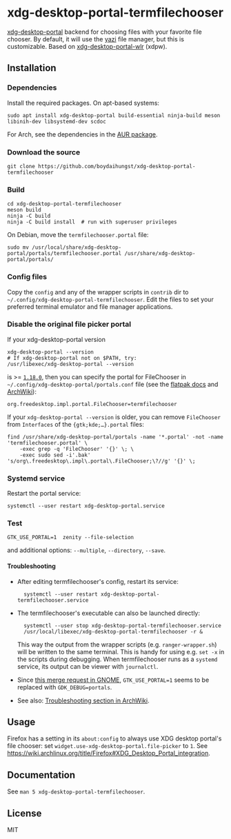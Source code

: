 # xdg-desktop-portal-termfilechooser

[xdg-desktop-portal] backend for choosing files with your favorite file chooser.
By default, it will use the [yazi](https://github.com/sxyazi/yazi) file manager, but this is customizable.
Based on [xdg-desktop-portal-wlr] (xdpw).

## Installation

### Dependencies

Install the required packages. On apt-based systems:

	sudo apt install xdg-desktop-portal build-essential ninja-build meson libinih-dev libsystemd-dev scdoc

For Arch, see the dependencies in the [AUR package](https://aur.archlinux.org/packages/xdg-desktop-portal-termfilechooser-git#pkgdeps).

### Download the source

	git clone https://github.com/boydaihungst/xdg-desktop-portal-termfilechooser

### Build

	cd xdg-desktop-portal-termfilechooser
	meson build
	ninja -C build
	ninja -C build install  # run with superuser privileges

On Debian, move the `termfilechooser.portal` file:

	sudo mv /usr/local/share/xdg-desktop-portal/portals/termfilechooser.portal /usr/share/xdg-desktop-portal/portals/

### Config files

Copy the `config` and any of the wrapper scripts in `contrib` dir to `~/.config/xdg-desktop-portal-termfilechooser`. Edit the files to set your preferred terminal emulator and file manager applications.

### Disable the original file picker portal

If your xdg-desktop-portal version

	xdg-desktop-portal --version
	# If xdg-desktop-portal not on $PATH, try:
	/usr/libexec/xdg-desktop-portal --version

is >= [`1.18.0`](https://github.com/flatpak/xdg-desktop-portal/releases/tag/1.18.0), then you can specify the portal for FileChooser in `~/.config/xdg-desktop-portal/portals.conf` file (see the [flatpak docs](https://flatpak.github.io/xdg-desktop-portal/docs/portals.conf.html) and [ArchWiki](wiki.archlinux.org/title/XDG_Desktop_Portal#Configuration)):

	org.freedesktop.impl.portal.FileChooser=termfilechooser

If your `xdg-desktop-portal --version` is older, you can remove `FileChooser` from `Interfaces` of the `{gtk;kde;…}.portal` files:

	find /usr/share/xdg-desktop-portal/portals -name '*.portal' -not -name 'termfilechooser.portal' \
		-exec grep -q 'FileChooser' '{}' \; \
		-exec sudo sed -i'.bak' 's/org\.freedesktop\.impl\.portal\.FileChooser;\?//g' '{}' \;


### Systemd service

Restart the portal service:

	systemctl --user restart xdg-desktop-portal.service

### Test

	GTK_USE_PORTAL=1  zenity --file-selection

and additional options: `--multiple`, `--directory`, `--save`.

#### Troubleshooting

- After editing termfilechooser's config, restart its service:

		systemctl --user restart xdg-desktop-portal-termfilechooser.service

- The termfilechooser's executable can also be launched directly:

		systemctl --user stop xdg-desktop-portal-termfilechooser.service
		/usr/local/libexec/xdg-desktop-portal-termfilechooser -r &

	This way the output from the wrapper scripts (e.g. `ranger-wrapper.sh`) will be written to the same terminal. This is handy for using e.g. `set -x` in the scripts during debugging.
	When termfilechooser runs as a `systemd` service, its output can be viewer with `journalctl`.

- Since [this merge request in GNOME](https://gitlab.gnome.org/GNOME/gtk/-/merge_requests/4829), `GTK_USE_PORTAL=1` seems to be replaced with `GDK_DEBUG=portals`.

- See also: [Troubleshooting section in ArchWiki](wiki.archlinux.org/title/XDG_Desktop_Portal#Troubleshooting).


## Usage

Firefox has a setting in its `about:config` to always use XDG desktop portal's file chooser: set `widget.use-xdg-desktop-portal.file-picker` to `1`. See https://wiki.archlinux.org/title/Firefox#XDG_Desktop_Portal_integration.

## Documentation

See `man 5 xdg-desktop-portal-termfilechooser`.

## License

MIT

[xdg-desktop-portal]: https://github.com/flatpak/xdg-desktop-portal
[xdg-desktop-portal-wlr]: https://github.com/emersion/xdg-desktop-portal-wlr
[ranger]: https://ranger.github.io/
